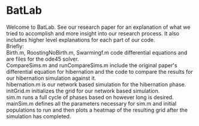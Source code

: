 # BatLab
Welcome to BatLab. See our research paper for an explanation of what we tried to accomplish and more insight into our research process. It also includes higher level explanations for each part of our code. <br> Briefly: <br>
Birth.m, RoostingNoBirth.m, Swarmingf.m code differential equations and are files for the ode45 solver.<br>
CompareSims.m and runCompareSims.m include the original paper's differential equation for hibernation and the code to compare the results for our hibernation simulation against it.<br>
hibernation.m is our network based simulation for the hibernation phase.<br>
initGrid.m initializes the grid for our network based simulation.<br>
sim.m runs a full cycle of phases based on however long is desired.<br>
mainSim.m defines all the parameters necessary for sim.m and initial populations to run and then plots a heatmap of the resulting grid after the simulation has completed.
